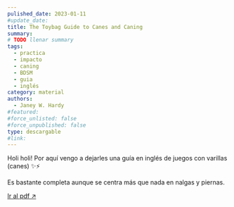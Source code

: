 ```yaml
---
pulished_date: 2023-01-11
#update_date: 
title: The Toybag Guide to Canes and Caning
summary:
# TODO llenar summary
tags:
  - practica
  - impacto
  - caning
  - BDSM
  - guia
  - inglés
category: material
authors:
  - Janey W. Hardy
#featured: 
#force_unlisted: false
#force_unpublished: false
type: descargable
#link:
---
```


<script>
    import guia from '$lib/posts/media/toybag-guide-to-canes-and-caning/1.pdf'
    </script>

Holi holi! Por aquí vengo a dejarles una guía en inglés de juegos con varillas (canes) ✨⚡️

Es bastante completa aunque se centra más que nada en nalgas y piernas.

<object data={guia} type="application/pdf" width="800px" height="1000px">
<a href={guia}>Ir al pdf ↗️</a>
</object>
